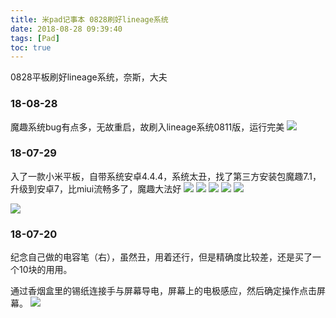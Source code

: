 ```yaml
---
title: 米pad记事本 0828刷好lineage系统
date: 2018-08-28 09:39:40
tags: [Pad]
toc: true
---
```


0828平板刷好lineage系统，奈斯，大夫

<!--more-->

### 18-08-28 
  魔趣系统bug有点多，无故重启，故刷入lineage系统0811版，运行完美
  ![](http://p3qhnc0eg.bkt.clouddn.com/blog/img/pad/pad%20%288%29.jpg)

### 18-07-29
  入了一款小米平板，自带系统安卓4.4.4，系统太丑，找了第三方安装包魔趣7.1，升级到安卓7，比miui流畅多了，魔趣大法好
![](http://p3qhnc0eg.bkt.clouddn.com/blog/img/pad/pad%20%281%29.jpg)
![](http://p3qhnc0eg.bkt.clouddn.com/blog/img/pad/pad%20%282%29.jpg)
![](http://p3qhnc0eg.bkt.clouddn.com/blog/img/pad/pad%20%285%29.jpg)
![](http://p3qhnc0eg.bkt.clouddn.com/blog/img/pad/pad%20%286%29.jpg)
![](http://p3qhnc0eg.bkt.clouddn.com/blog/img/pad/pad%20%287%29.jpg)

![](http://p3qhnc0eg.bkt.clouddn.com/blog/img/pad/pad%20%289%29.jpg)

### 18-07-20
纪念自己做的电容笔（右），虽然丑，用着还行，但是精确度比较差，还是买了一个10块的用用。

通过香烟盒里的锡纸连接手与屏幕导电，屏幕上的电极感应，然后确定操作点击屏幕。
![](http://p3qhnc0eg.bkt.clouddn.com/blog/img/pad/pad%20%284%29.jpg)
